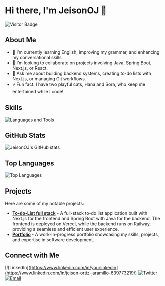 # Hi there, I'm JeisonOJ 👋

![Visitor Badge](https://visitor-badge.laobi.icu/badge?page_id=JeisonOJ)

## About Me

- 🌱 I’m currently learning English, improving my grammar, and enhancing my conversational skills.
- 👯 I’m looking to collaborate on projects involving Java, Spring Boot, Next.js, or React.
- 💬 Ask me about building backend systems, creating to-do lists with Next.js, or managing Git workflows.
- ⚡ Fun fact: I have two playful cats, Hana and Sora, who keep me entertained while I code!

## Skills

![Languages and Tools](https://skillicons.dev/icons?i=python,java,javascript,html,css,react,nextjs,spring,nodejs,git,github,docker,linux,mysql,postgres,vscode)

## GitHub Stats

![JeisonOJ's GitHub stats](https://github-readme-stats.vercel.app/api?username=JeisonOJ&show_icons=true&theme=radical)

## Top Languages

![Top Languages](https://github-readme-stats.vercel.app/api/top-langs/?username=JeisonOJ&layout=compact&theme=radical)

## Projects

Here are some of my notable projects:

- [**To-do-List full stack**](https://github.com/JeisonOJ/to-do-fullstack-project) - A full-stack to-do list application built with Next.js for the frontend and Spring Boot with Java for the backend. The frontend is deployed on Vercel, while the backend runs on Railway, providing a seamless and efficient user experience.
- [**Portfolio**](https://github.com/JeisonOJ/Portfolio) - A work-in-progress portfolio showcasing my skills, projects, and expertise in software development.

## Connect with Me

[![LinkedIn]([https://www.linkedin.com/in/yourlinkedin](https://www.linkedin.com/in/jeison-ortiz-jaramillo-639773219/)
[![Twitter](https://img.shields.io/badge/-Twitter-blue?style=flat&logo=Twitter&logoColor=white)](https://x.com/JeisonOJ)
[![Email](https://img.shields.io/badge/-Email-c14438?style=flat&logo=Gmail&logoColor=white)](mailto:jeisonortiz1516@gmail.com)

